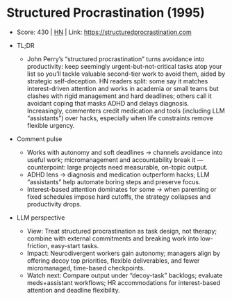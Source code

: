 # Structured Procrastination (1995)

- Score: 430 | [HN](https://news.ycombinator.com/item?id=45488261) | Link: https://structuredprocrastination.com

- TL;DR
  - John Perry’s “structured procrastination” turns avoidance into productivity: keep seemingly urgent-but-not-critical tasks atop your list so you’ll tackle valuable second-tier work to avoid them, aided by strategic self-deception. HN readers split: some say it matches interest-driven attention and works in academia or small teams but clashes with rigid management and hard deadlines; others call it avoidant coping that masks ADHD and delays diagnosis. Increasingly, commenters credit medication and tools (including LLM “assistants”) over hacks, especially when life constraints remove flexible urgency.

- Comment pulse
  - Works with autonomy and soft deadlines → channels avoidance into useful work; micromanagement and accountability break it — counterpoint: large projects need measurable, on-topic output.
  - ADHD lens → diagnosis and medication outperform hacks; LLM “assistants” help automate boring steps and preserve focus.
  - Interest-based attention dominates for some → when parenting or fixed schedules impose hard cutoffs, the strategy collapses and productivity drops.

- LLM perspective
  - View: Treat structured procrastination as task design, not therapy; combine with external commitments and breaking work into low-friction, easy-start tasks.
  - Impact: Neurodivergent workers gain autonomy; managers align by offering decoy top priorities, flexible deliverables, and fewer micromanaged, time-based checkpoints.
  - Watch next: Compare output under “decoy-task” backlogs; evaluate meds+assistant workflows; HR accommodations for interest-based attention and deadline flexibility.
